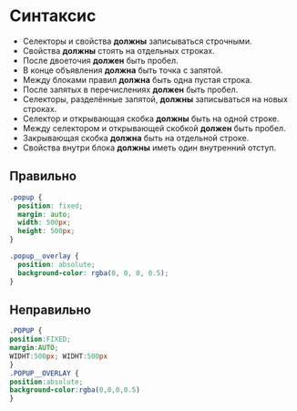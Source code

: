 # Синтаксис

- Селекторы и свойства **должны** записываться строчными.
- Свойства **должны** стоять на отдельных строках.
- После двоеточия **должен** быть пробел.
- В конце объявления **должна** быть точка с запятой.
- Между блоками правил **должна** быть одна пустая строка.
- После запятых в перечислениях **должен** быть пробел.
- Селекторы, разделённые запятой, **должны** записываться на новых строках.
- Селектор и открывающая скобка **должны** быть на одной строке.
- Между селектором и открывающей скобкой **должен** быть пробел.
- Закрывающая скобка **должна** быть на отдельной строке.
- Свойства внутри блока **должны** иметь один внутренний отступ.

## Правильно

```css
.popup {
  position: fixed;
  margin: auto;
  width: 500px;
  height: 500px;
}

.popup__overlay {
  position: absolute;
  background-color: rgba(0, 0, 0, 0.5);
}
```

## Неправильно

```css
.POPUP {
position:FIXED;
margin:AUTO;
WIDHT:500px; WIDHT:500px
}
.POPUP__OVERLAY {
position:absolute;
background-color:rgba(0,0,0,0.5)
}
```
